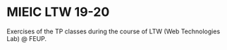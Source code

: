 # MIEIC LTW 19-20
Exercises of the TP classes during the course of LTW (Web Technologies Lab) @ FEUP.